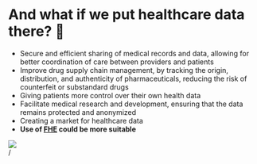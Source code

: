 # And what if we put healthcare data there? 🤔

<div grid="~ cols-2 gap-2" m="t-2">
<div>

- Secure and efficient sharing of medical records and data, allowing for better coordination of care between providers and patients
- Improve drug supply chain management, by tracking the origin, distribution, and authenticity of pharmaceuticals, reducing the risk of counterfeit or substandard drugs
- Giving patients more control over their own health data
- Facilitate medical research and development, ensuring that the data remains protected and anonymized
- Creating a market for healthcare data
- **Use of [FHE](https://github.com/google/fully-homomorphic-encryption) could be more suitable**

</div>
<div>
  <img border="rounded" src="/nursing-doctor.gif">
</div>
  
</div><div class="absolute right-5px bottom-5px">
<SlideCurrentNo /> / <SlidesTotal />
</div>